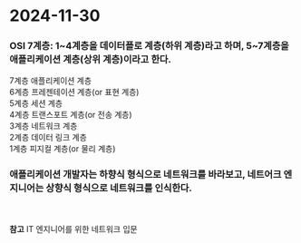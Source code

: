 # 2024-11-30

### OSI 7계층: 1~4계층을 데이터플로 계층(하위 계층)라고 하며, 5~7계층을 애플리케이션 계층(상위 계층)이라고 한다.

7계층 애플리케이션 계층<br>
6계층 프레젠테이션 계층(or 표현 계층)<br>
5계층 세션 계층<br>
4계층 트랜스포트 계층(or 전송 계층)<br>
3계층 네트워크 계층<br>
2계층 데이터 링크 계층<br>
1계층 피지컬 계층(or 물리 계층)<br>

### 애플리케이션 개발자는 하향식 형식으로 네트워크를 바라보고, 네트어크 엔지니어는 상향식 형식으로 네트워크를 인식한다.

<br><br>
**참고** IT 엔지니어를 위한 네트워크 입문
